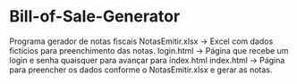 # Bill-of-Sale-Generator
Programa gerador de notas fiscais
NotasEmitir.xlsx -> Excel com dados fictícios para preenchimento das notas.
login.html -> Página que recebe um login e senha quaisquer para avançar para index.html
index.html -> Página para preencher os dados conforme o NotasEmitir.xlsx e gerar as notas.
